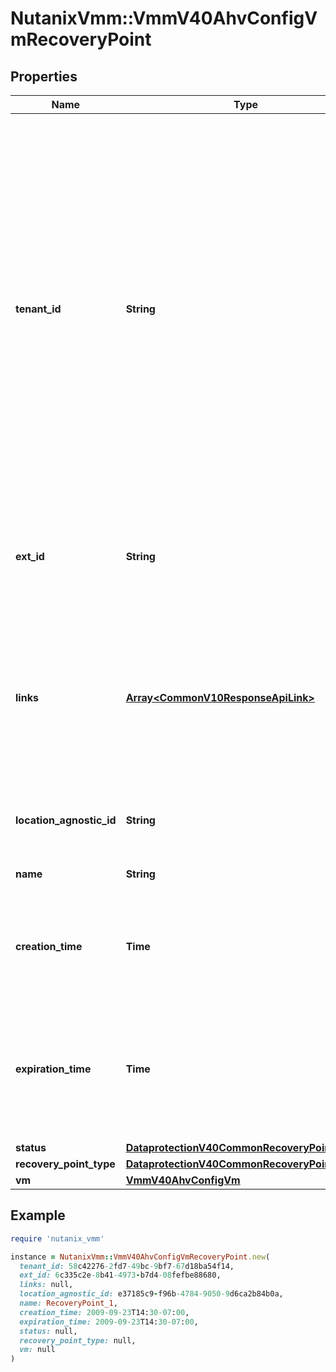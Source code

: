 # NutanixVmm::VmmV40AhvConfigVmRecoveryPoint

## Properties

| Name | Type | Description | Notes |
| ---- | ---- | ----------- | ----- |
| **tenant_id** | **String** | A globally unique identifier that represents the tenant that owns this entity. The system automatically assigns it, and it and is immutable from an API consumer perspective (some use cases may cause this Id to change - For instance, a use case may require the transfer of ownership of the entity, but these cases are handled automatically on the server).  | [optional][readonly] |
| **ext_id** | **String** | A globally unique identifier of an instance that is suitable for external consumption.  | [optional][readonly] |
| **links** | [**Array&lt;CommonV10ResponseApiLink&gt;**](CommonV10ResponseApiLink.md) | A HATEOAS style link for the response.  Each link contains a user-friendly name identifying the link and an address for retrieving the particular resource.  | [optional][readonly] |
| **location_agnostic_id** | **String** | Location agnostic identifier of the Recovery point. | [optional][readonly] |
| **name** | **String** | The name of the Recovery point. | [optional] |
| **creation_time** | **Time** | The UTC date and time in ISO-8601 format when the Recovery point is created. | [optional][readonly] |
| **expiration_time** | **Time** | The UTC date and time in ISO-8601 format when the current Recovery point expires and will be garbage collected. | [optional] |
| **status** | [**DataprotectionV40CommonRecoveryPointStatus**](DataprotectionV40CommonRecoveryPointStatus.md) |  | [optional] |
| **recovery_point_type** | [**DataprotectionV40CommonRecoveryPointType**](DataprotectionV40CommonRecoveryPointType.md) |  | [optional] |
| **vm** | [**VmmV40AhvConfigVm**](VmmV40AhvConfigVm.md) |  | [optional] |

## Example

```ruby
require 'nutanix_vmm'

instance = NutanixVmm::VmmV40AhvConfigVmRecoveryPoint.new(
  tenant_id: 58c42276-2fd7-49bc-9bf7-67d18ba54f14,
  ext_id: 6c335c2e-8b41-4973-b7d4-08fefbe88680,
  links: null,
  location_agnostic_id: e37185c9-f96b-4784-9050-9d6ca2b84b0a,
  name: RecoveryPoint_1,
  creation_time: 2009-09-23T14:30-07:00,
  expiration_time: 2009-09-23T14:30-07:00,
  status: null,
  recovery_point_type: null,
  vm: null
)
```


